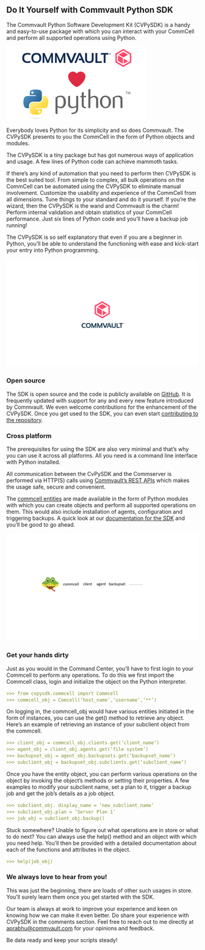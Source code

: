 ## Do It Yourself with Commvault Python SDK

The Commvault Python Software Development Kit (CVPySDK) is a handy and easy-to-use package with which you can interact with your CommCell and perform all supported operations using Python.

![Image](cvltpy.png)

Everybody loves Python for its simplicity and so does Commvault. The CVPySDK presents to you the CommCell in the form of Python objects and modules.

The CVPySDK is a tiny package but has got numerous ways of application and usage. A few lines of Python code can achieve mammoth tasks.

If there’s any kind of automation that you need to perform then CVPySDK is the best suited tool. From simple to complex, all bulk operations on the CommCell can be automated using the CVPySDK to eliminate manual involvement.
Customize the usability and experience of the CommCell from all dimensions. Tune things to your standard and do it yourself. If you’re the wizard, then the CVPySDK is the wand and Commvault is the charm!
Perform internal validation and obtain statistics of your CommCell performance.
Just six lines of Python code and you’ll have a backup job running!

The CVPySDK is so self explanatory that even if you are a beginner in Python, you’ll be able to understand the functioning with ease and kick-start your entry into Python programming.

![Image](xplatform-opensource.gif)

### Open source

The SDK is open source and the code is publicly available on [GitHub](https://github.com/Commvault/cvpysdk). It is frequently updated with support for any and every new feature introduced by Commvault. We even welcome contributions for the enhancement of the CVPySDK. Once you get used to the SDK, you can even start [contributing to the repository](https://github.com/Commvault/cvpysdk#contribution-guidelines).


### Cross platform

The prerequisites for using the SDK are also very minimal and that’s why you can use it across all platforms. All you need is a command line interface with Python installed.

All communication between the CvPySDK and the Commserver is performed via HTTP(S) calls using [Commvault’s REST APIs](https://documentation.commvault.com/11.24/essential/45540_rest_api_overview.html) which makes the usage safe, secure and convenient.

The [commcell entities](https://documentation.commvault.com/commvault/v11/article?p=1614.htm) are made available in the form of Python modules with which you can create objects and perform all supported operations on them. This would also include installation of agents, configuration and triggering backups. A quick look at our [documentation for the SDK](https://documentation.commvault.com/commvault/v11/article?p=45526_1.htm) and you’ll be good to go ahead.

![Image](Backup.gif)

### Get your hands dirty

Just as you would in the Command Center, you’ll have to first login to your Commcell to perform any operations. To do this we first import the Commcell class, login and initialize the object on the Python interpreter.
```markdown
>>> from cvpysdk.commcell import Commcell
>>> commcell_obj = Comcell(‘host_name’,‘username’,‘**’)
```

On logging in, the commcell_obj would have various entities initiated in the form of instances, you can use the get() method to retrieve any object. Here’s an example of retrieving an instance of your subclient object from the commcell.
```markdown
>>> client_obj = commcell_obj.clients.get(‘client_name’)
>>> agent_obj = client_obj.agents.get(‘file system’)
>>> backupset_obj = agent_obj.backupsets.get(‘backupset_name’)
>>> subclient_obj = backupset_obj.subclients.get(‘subclient_name’)
```

Once you have the entity object, you can perform various operations on the object by invoking the object’s methods or setting their properties. A few examples to modify your subclient name, set a plan to it, trigger a backup job and get the job’s details as a job object.
```markdown
>>> subclient_obj. display_name = ‘new_subclient_name’
>>> subclient_obj.plan = ‘Server Plan 1’
>>> job_obj = subclient_obj.backup()
```

Stuck somewhere? Unable to figure out what operations are in store or what to do next? You can always use the help() method and an object with which you need help. You’ll then be provided with a detailed documentation about each of the functions and attributes in the object.
```markdown
>>> help(job_obj)
```
### We always love to hear from you!

This was just the beginning, there are loads of other such usages in store. You’ll surely learn them once you get started with the SDK.

Our team is always at work to improve your experience and keen on knowing how we can make it even better. Do share your experience with CVPySDK in the comments section. Feel free to reach out to me directly at aprabhu@commvault.com for your opinions and feedback.

Be data ready and keep your scripts steady!
